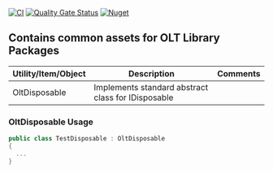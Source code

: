 ﻿[![CI](https://github.com/OuterlimitsTech/olt-dotnet-core/actions/workflows/build.yml/badge.svg)](https://github.com/OuterlimitsTech/olt-dotnet-core/actions/workflows/build.yml) [![Quality Gate Status](https://sonarcloud.io/api/project_badges/measure?project=OuterlimitsTech_olt-dotnet-core&metric=alert_status)](https://sonarcloud.io/summary/new_code?id=OuterlimitsTech_olt-dotnet-core) [![Nuget](https://img.shields.io/nuget/v/OLT.Core.Common)](https://www.nuget.org/packages/OLT.Core.Common)

## Contains common assets for OLT Library Packages

| Utility/Item/Object | Description                                        | Comments |
| ------------------- | -------------------------------------------------- | -------- |
| OltDisposable       | Implements standard abstract class for IDisposable |          |

### OltDisposable Usage

```csharp
public class TestDisposable : OltDisposable
{
  ...
}
```
